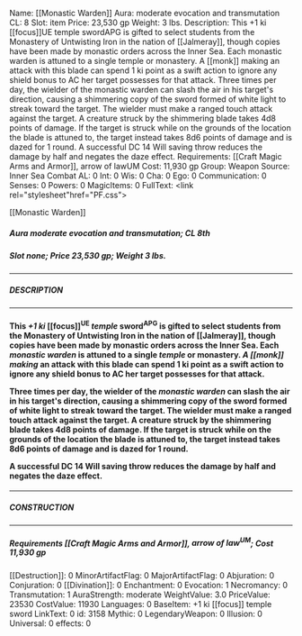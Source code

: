 Name: [[Monastic Warden]]
Aura: moderate evocation and transmutation
CL: 8
Slot: item
Price: 23,530 gp
Weight: 3 lbs.
Description: This +1 ki [[focus]]UE temple swordAPG is gifted to select students from the Monastery of Untwisting Iron in the nation of [[Jalmeray]], though copies have been made by monastic orders across the Inner Sea. Each monastic warden is attuned to a single temple or monastery. A [[monk]] making an attack with this blade can spend 1 ki point as a swift action to ignore any shield bonus to AC her target possesses for that attack. Three times per day, the wielder of the monastic warden can slash the air in his target's direction, causing a shimmering copy of the sword formed of white light to streak toward the target. The wielder must make a ranged touch attack against the target. A creature struck by the shimmering blade takes 4d8 points of damage. If the target is struck while on the grounds of the location the blade is attuned to, the target instead takes 8d6 points of damage and is dazed for 1 round. A successful DC 14 Will saving throw reduces the damage by half and negates the daze effect.
Requirements: [[Craft Magic Arms and Armor]], arrow of lawUM
Cost: 11,930 gp
Group: Weapon
Source: Inner Sea Combat
AL: 0
Int: 0
Wis: 0
Cha: 0
Ego: 0
Communication: 0
Senses: 0
Powers: 0
MagicItems: 0
FullText: <link rel="stylesheet"href="PF.css"><div class="heading"><p class="alignleft">[[Monastic Warden]]</p><div style="clear: both;"></div></div><div><h5><b>Aura </b>moderate evocation and transmutation; <b>CL </b>8th</h5><h5><b>Slot </b>none; <b>Price </b>23,530 gp; <b>Weight </b>3 lbs.</h5></div><hr/><div><h5><b>DESCRIPTION</b></h5></div><hr/><div><h4><p>This <i>+1 ki</i> [[focus]]<sup>UE</sup> <i>temple</i> sword<sup>APG</sup> is gifted to select students from the Monastery of Untwisting Iron in the nation of [[Jalmeray]], though copies have been made by monastic orders across the Inner Sea. Each <i>monastic warden</i> is attuned to a single <i>temple</i> or monastery. <i>A [[monk]] making</i> an attack with this blade can spend 1 ki point as a swift action to ignore any shield bonus to AC her target possesses for that attack.</p><p>Three times per day, the wielder of the <i>monastic warden</i> can slash the air in his target's direction, causing a shimmering copy of the sword formed of white light to streak toward the target. The wielder must make a ranged touch attack against the target. A creature struck by the shimmering blade takes 4d8 points of damage. If the target is struck while on the grounds of the location the blade is attuned to, the target instead takes 8d6 points of damage and is dazed for 1 round.</p><p>A successful DC 14 Will saving throw reduces the damage by half and negates the daze effect.</p></h4></div><hr/><div><h5><b>CONSTRUCTION</b></h5></div><hr/><div><h5><b>Requirements </b>[[Craft Magic Arms and Armor]], <i>arrow of law<sup>UM</sup></i>; <b>Cost </b>11,930 gp</h5></div>
[[Destruction]]: 0
MinorArtifactFlag: 0
MajorArtifactFlag: 0
Abjuration: 0
Conjuration: 0
[[Divination]]: 0
Enchantment: 0
Evocation: 1
Necromancy: 0
Transmutation: 1
AuraStrength: moderate
WeightValue: 3.0
PriceValue: 23530
CostValue: 11930
Languages: 0
BaseItem: +1 ki [[focus]] temple sword
LinkText: 0
id: 3158
Mythic: 0
LegendaryWeapon: 0
Illusion: 0
Universal: 0
effects: 0

